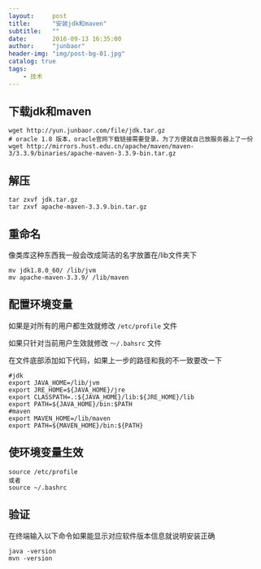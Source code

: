 ```yaml
---
layout:     post
title:      "安装jdk和maven"
subtitle:   ""
date:       2016-09-13 16:35:00
author:     "junbaor"
header-img: "img/post-bg-01.jpg"
catalog: true
tags:
    - 技术
---
```


## 下载jdk和maven

```
wget http://yun.junbaor.com/file/jdk.tar.gz  
# oracle 1.8 版本，oracle官网下载链接需要登录，为了方便就自己放服务器上了一份
wget http://mirrors.hust.edu.cn/apache/maven/maven-3/3.3.9/binaries/apache-maven-3.3.9-bin.tar.gz
```

## 解压

```
tar zxvf jdk.tar.gz
tar zxvf apache-maven-3.3.9.bin.tar.gz
```

## 重命名
像类库这种东西我一般会改成简洁的名字放置在/lib文件夹下

```
mv jdk1.8.0_60/ /lib/jvm
mv apache-maven-3.3.9/ /lib/maven
```

## 配置环境变量

如果是对所有的用户都生效就修改 `/etc/profile` 文件

如果只针对当前用户生效就修改 `～/.bahsrc` 文件

在文件底部添加如下代码，如果上一步的路径和我的不一致要改一下

```
#jdk
export JAVA_HOME=/lib/jvm
export JRE_HOME=${JAVA_HOME}/jre   
export CLASSPATH=.:${JAVA_HOME}/lib:${JRE_HOME}/lib   
export PATH=${JAVA_HOME}/bin:$PATH 
#maven
export MAVEN_HOME=/lib/maven
export PATH=${MAVEN_HOME}/bin:${PATH}
```

## 使环境变量生效

```
source /etc/profile
或者
source ~/.bashrc
```

## 验证

在终端输入以下命令如果能显示对应软件版本信息就说明安装正确

```
java -version
mvn -version
```
